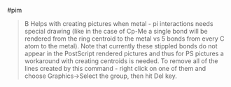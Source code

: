 #pim

>B Helps with creating pictures when metal - pi interactions needs special drawing (like in the case of Cp-Me a single bond will be rendered from the ring centroid to the metal vs 5 bonds from every C atom to the metal). Note that currently these stippled bonds do not appear in the PostScript rendered pictures and thus for PS pictures a workaround with creating centroids is needed. To remove all of the lines created by this command - right click on one of them and choose Graphics->Select the group, then hit Del key.
